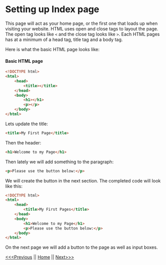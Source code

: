 # Setting up Index page

This page will act as your home page, or the first one that loads up when visiting your website. HTML uses open and close tags to layout the page.  The open tag looks like `<` and the close tag looks like `>`.  Each HTML pages has at a minimum of a head tag, title tag and a body tag.   

Here is what the basic HTML page looks like:

#### Basic HTML page

```html
<!DOCTYPE html>
<html>
    <head>
        <title></title>
    </head>
    <body>
        <h1></h1>
        <p></p>
    </body>
</html>
```

Lets update the title:
```HTML
<title>My First Page</title>
```

Then the header:
```HTML
<h1>Welcome to my Page</h1>
```

Then lately we will add something to the paragraph:
```HTML
<p>Please use the button below:</p>
```

We will create the button in the next section.  The completed code will look like this:
```html
<!DOCTYPE html>
<html>
    <head>
        <title>My First Pages</title>
    </head>
    <body>
        <h1>Welcome to my Page</h1>
        <p>Please use the button below:</p>
    </body>
</html>
```
On the next page we will add a button to the page as well as input boxes.

[<<<Previous](VSCsetup.md) || [Home](README.md) || [Next>>>](HTML2.md)